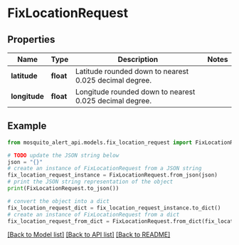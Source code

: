 # FixLocationRequest


## Properties

Name | Type | Description | Notes
------------ | ------------- | ------------- | -------------
**latitude** | **float** | Latitude rounded down to nearest 0.025 decimal degree. | 
**longitude** | **float** | Longitude rounded down to nearest 0.025 decimal degree. | 

## Example

```python
from mosquito_alert_api.models.fix_location_request import FixLocationRequest

# TODO update the JSON string below
json = "{}"
# create an instance of FixLocationRequest from a JSON string
fix_location_request_instance = FixLocationRequest.from_json(json)
# print the JSON string representation of the object
print(FixLocationRequest.to_json())

# convert the object into a dict
fix_location_request_dict = fix_location_request_instance.to_dict()
# create an instance of FixLocationRequest from a dict
fix_location_request_from_dict = FixLocationRequest.from_dict(fix_location_request_dict)
```
[[Back to Model list]](../README.md#documentation-for-models) [[Back to API list]](../README.md#documentation-for-api-endpoints) [[Back to README]](../README.md)


